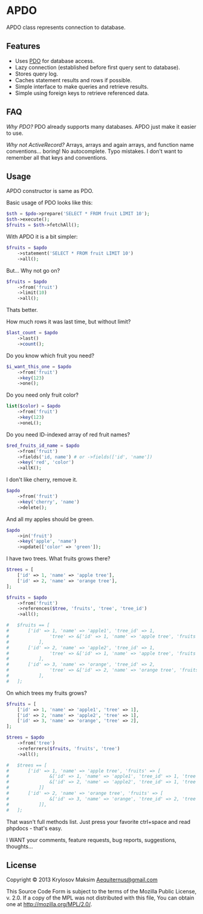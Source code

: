 # APDO

APDO class represents connection to database.

## Features

- Uses [PDO](http://php.net/manual/book.pdo.php) for database access.
- Lazy connection (established before first query sent to database).
- Stores query log.
- Caches statement results and rows if possible.
- Simple interface to make queries and retrieve results.
- Simple using foreign keys to retrieve referenced data.

## FAQ

*Why PDO?*
PDO already supports many databases. APDO just make it easier to use.

*Why not ActiveRecord?*
Arrays, arrays and again arrays, and function name conventions... boring! No autocomplete. Typo mistakes. I don't want to remember all that keys and conventions.


## Usage

APDO constructor is same as PDO.

Basic usage of PDO looks like this:

```php
$sth = $pdo->prepare('SELECT * FROM fruit LIMIT 10');
$sth->execute();
$fruits = $sth->fetchAll();
```

With APDO it is a bit simpler:

```php
$fruits = $apdo
    ->statement('SELECT * FROM fruit LIMIT 10')
    ->all();
```

But... Why not go on?

```php
$fruits = $apdo
    ->from('fruit')
    ->limit(10)
    ->all();
```

Thats better.

How much rows it was last time, but without limit?

```php
$last_count = $apdo
    ->last()
    ->count();
```

Do you know which fruit you need?

```php
$i_want_this_one = $apdo
    ->from('fruit')
    ->key(123)
    ->one();
```

Do you need only fruit color?

```php
list($color) = $apdo
    ->from('fruit')
    ->key(123)
    ->oneL();
```

Do you need ID-indexed array of red fruit names?

```php
$red_fruits_id_name = $apdo
    ->from('fruit')
    ->fields('id, name') # or ->fields(['id', 'name'])
    ->key('red', 'color')
    ->allK();
```

I don't like cherry, remove it.

```php
$apdo
    ->from('fruit')
    ->key('cherry', 'name')
    ->delete();
```

And all my apples should be green.

```php
$apdo
    ->in('fruit')
    ->key('apple', 'name')
    ->update(['color' => 'green']);
```

I have two trees. What fruits grows there?

```php
$trees = [
    ['id' => 1, 'name' => 'apple tree'],
    ['id' => 2, 'name' => 'orange tree'],
];

$fruits = $apdo
    ->from('fruit')
    ->references($tree, 'fruits', 'tree', 'tree_id')
    ->all();

#   $fruits == [
#       ['id' => 1, 'name' => 'apple1', 'tree_id' => 1,
#               'tree' => &['id' => 1, 'name' => 'apple tree', 'fruits' => &recursion],
#           ],
#       ['id' => 2, 'name' => 'apple2', 'tree_id' => 1,
#               'tree' => &['id' => 1, 'name' => 'apple tree', 'fruits' => &recursion],
#           ],
#       ['id' => 3, 'name' => 'orange', 'tree_id' => 2,
#               'tree' => &['id' => 2, 'name' => 'orange tree', 'fruits' => &recursion],
#           ],
#   ];
```

On which trees my fruits grows?

```php
$fruits = [
    ['id' => 1, 'name' => 'apple1', 'tree' => 1],
    ['id' => 2, 'name' => 'apple2', 'tree' => 1],
    ['id' => 3, 'name' => 'orange', 'tree' => 2],
];

$trees = $apdo
    ->from('tree')
    ->referrers($fruits, 'fruits', 'tree')
    ->all();

#   $trees == [
#       ['id' => 1, 'name' => 'apple tree', 'fruits' => [
#               &['id' => 1, 'name' => 'apple1', 'tree_id' => 1, 'tree' => &reqursion],
#               &['id' => 2, 'name' => 'apple2', 'tree_id' => 1, 'tree' => &reqursion],
#           ]]
#       ['id' => 2, 'name' => 'orange tree', 'fruits' => [
#               &['id' => 3, 'name' => 'orange', 'tree_id' => 2, 'tree' => &reqursion],
#           ]],
#   ];
```

That wasn't full methods list. Just press your favorite ctrl+space and read phpdocs - that's easy.

I WANT your comments, feature requests, bug reports, suggestions, thoughts...

## License

Copyright © 2013 Krylosov Maksim <Aequiternus@gmail.com>

This Source Code Form is subject to the terms of the Mozilla Public
License, v. 2.0. If a copy of the MPL was not distributed with this
file, You can obtain one at http://mozilla.org/MPL/2.0/.
